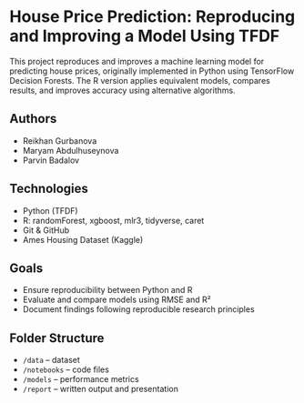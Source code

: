 # House Price Prediction: Reproducing and Improving a Model Using TFDF

This project reproduces and improves a machine learning model for predicting house prices, originally implemented in Python using TensorFlow Decision Forests. The R version applies equivalent models, compares results, and improves accuracy using alternative algorithms.

## Authors
- Reikhan Gurbanova
- Maryam Abdulhuseynova
- Parvin Badalov


## Technologies
- Python (TFDF)
- R: randomForest, xgboost, mlr3, tidyverse, caret
- Git & GitHub
- Ames Housing Dataset (Kaggle)

## Goals
- Ensure reproducibility between Python and R
- Evaluate and compare models using RMSE and R²
- Document findings following reproducible research principles

## Folder Structure
- `/data` – dataset
- `/notebooks` – code files
- `/models` – performance metrics
- `/report` – written output and presentation
